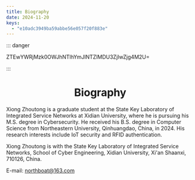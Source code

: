 ```yaml
---
title: Biography
date: 2024-11-20
keys:
  - "e10adc3949ba59abbe56e057f20f883e"
---
```


::: danger

ZTEwYWRjMzk0OWJhNTlhYmJlNTZlMDU3ZjIwZjg4M2U=

:::

<!-- tip/warning/danger-->

<!-- more -->

<center><h1>Biography</h1></center>

Xiong Zhoutong is a graduate student at the State Key Laboratory of Integrated Service Networks at Xidian University, where he is pursuing his M.S. degree in Cybersecurity. He received his B.S. degree in Computer Science from Northeastern University, Qinhuangdao, China, in 2024. His research interests include IoT security and RFID authentication.

Xiong Zhoutong is with the State Key Laboratory of Integrated Service Networks, School of Cyber Engineering, Xidian University, Xi'an Shaanxi, 710126, China.

E-mail: northboat@163.com
